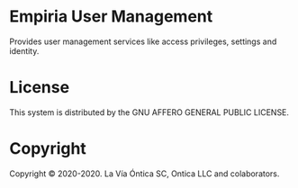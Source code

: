 ﻿# Empiria User Management

Provides user management services like access privileges, settings and identity.

# License

This system is distributed by the GNU AFFERO GENERAL PUBLIC LICENSE.

# Copyright

Copyright © 2020-2020. La Vía Óntica SC, Ontica LLC and colaborators.
